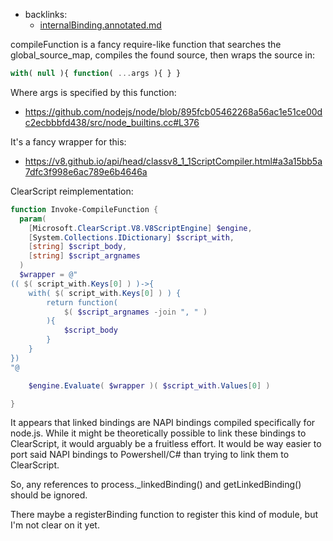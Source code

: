 - backlinks:
    - [internalBinding.annotated.md](..\..\pwsh\analysis\internalBinding.annotated.md)

compileFunction is a fancy require-like function that searches the global_source_map, compiles the found source, then wraps the source in:

```js
with( null ){ function( ...args ){ } }
```

Where args is specified by this function:
- https://github.com/nodejs/node/blob/895fcb05462268a56ac1e51ce00dc2ecbbbfd438/src/node_builtins.cc#L376

It's a fancy wrapper for this:
- https://v8.github.io/api/head/classv8_1_1ScriptCompiler.html#a3a15bb5a7dfc3f998e6ac789e6b4646a

ClearScript reimplementation:

```powershell
function Invoke-CompileFunction {
  param( 
    [Microsoft.ClearScript.V8.V8ScriptEngine] $engine,
    [System.Collections.IDictionary] $script_with,
    [string] $script_body,
    [string] $script_argnames
  )
  $wrapper = @"
(( $( script_with.Keys[0] ) )->{
    with( $( script_with.Keys[0] ) ) {
        return function(
            $( $script_argnames -join ", " )
        ){
            $script_body
        }
    }
})
"@

    $engine.Evaluate( $wrapper )( $script_with.Values[0] )

}
```

It appears that linked bindings are NAPI bindings compiled specifically for node.js. While it might be theoretically possible to link these bindings to ClearScript, it would arguably be a fruitless effort. It would be way easier to port said NAPI bindings to Powershell/C# than trying to link them to ClearScript.

So, any references to process._linkedBinding() and getLinkedBinding() should be ignored.

There maybe a registerBinding function to register this kind of module, but I'm not clear on it yet.